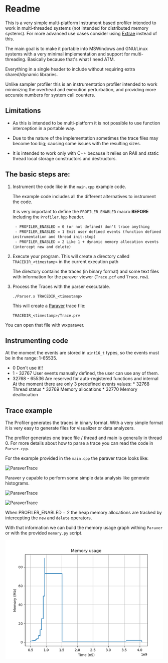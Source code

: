 Readme
=======

This is a very simple multi-platform Instrument based profiler
intended to work in multi-threaded systems (not intended for
distributed memory systems). For more advanced use cases consider
using [Extrae](https://tools.bsc.es/extrae) instead of this.

The main goal is to make it portable into MSWindows and GNU/Linux
systems with a very minimal implementation and support for
multi-threading. Basically because that's what I need ATM.

Everything in a single header to include without requiring extra
shared/dynamic libraries.

Unlike sampler profiler this is an instrumentation profiler intended
to work minimizing the overhead and execution perturbation, and
providing more accurate numbers for system call counters.

Limitations
-----------

- As this is intended to be multi-platform it is not possible to use
function interception in a portable way.

- Due to the nature of the implementation sometimes the trace files
  may become too big; causing some issues with the resulting sizes.

- It is intended to work only with C++ because it relies on RAII and
  static thread local storage constructors and destructors.

The basic steps are:
--------------------

1. Instrument the code like in the `main.cpp` example code.

	The example code includes all the different alternatives to instrument the code.

	It is very important to define the `PROFILER_ENABLED` macro **BEFORE** including the 
	`Profiler.hpp` header.

		- PROFILER_ENABLED = 0 (or not defined) don't trace anything
		- PROFILER_ENABLED = 1 Emit user defined events (function defined instrumentation and thread init-stop)
		- PROFILER_ENABLED = 2 Like 1 + dynamic memory allocation events (intercept new and delete)

2. Execute your program. This will create a directory called `TRACEDIR_<timestamp>` in the current execution path

   The directory contains the traces (in binary format) and some text files with
   information for the paraver viewer (`Trace.pcf` and `Trace.row`).

3. Process the Traces with the parser executable.

	```
	./Parser.x TRACEDIR_<timestamp>
	```

	This will create a [Paraver](https://tools.bsc.es/paraver) trace file:

	```
	TRACEDIR_<timestamp>/Trace.prv
	```

You can open that file with wxparaver.


Instrumenting code
------------------

At the moment the events are stored in `uint16_t` types, so the events
must be in the range: 1-65535.

- 0 Don't use it!!
- 1 - 32767 User events manually defined, the user can use any of them.
- 32768 - 65536 Are reserved for auto-registered functions and internal
  At the moment there are only 3 predefined events values:
	  * 32768 Thread status
	  * 32769 Memory allocations
	  * 32770 Memory deallocation

Trace example
-------------

The Profiler generates the traces in binary format. With a very simple
format it is very easy to generate files for visualizer or data
analyzers.

The profiler generates one trace file / thread and main is generally
in thread 0. For more details about how to parse a trace you can read
the code in `Parser.cpp`.

For the example provided in the `main.cpp` the paraver trace looks like:

![ParaverTrace](images/New_window_#1@Trace.png)

Paraver y capable to perform some simple data analysis like generate
histograms.

![ParaverTrace](images/New_Histogram_#1@Trace.png)

![ParaverTrace](images/New_Histogram_#2@Trace.png)

When PROFILER_ENABLED = 2 the heap memory allocations are tracked by
intercepting the `new` and `delete` operators.

With that information we can build the memory usage graph withing
`Paraver` or with the provided `memory.py` script.

![ParaverTrace](images/memory.png)
